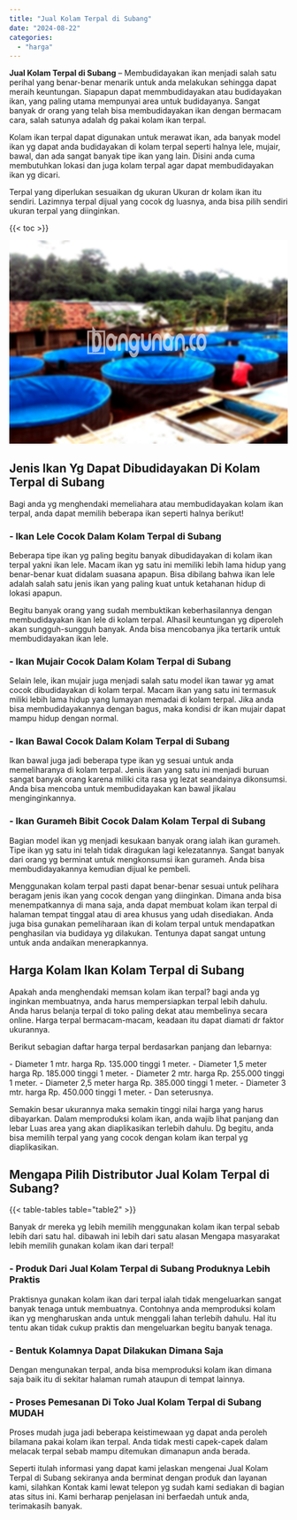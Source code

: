 ```yaml
---
title: "Jual Kolam Terpal di Subang"
date: "2024-08-22"
categories: 
  - "harga"
---
```


**Jual Kolam Terpal di Subang** – Membudidayakan ikan menjadi salah satu perihal yang benar-benar menarik untuk anda melakukan sehingga dapat meraih keuntungan. Siapapun dapat memmbudidayakan atau budidayakan ikan, yang paling utama mempunyai area untuk budidayanya. Sangat banyak dr orang yang telah bisa membudidayakan ikan dengan bermacam cara, salah satunya adalah dg pakai kolam ikan terpal.

Kolam ikan terpal dapat digunakan untuk merawat ikan, ada banyak model ikan yg dapat anda budidayakan di kolam terpal seperti halnya lele, mujair, bawal, dan ada sangat banyak tipe ikan yang lain. Disini anda cuma membutuhkan lokasi dan juga kolam terpal agar dapat membudidayakan ikan yg dicari.

Terpal yang diperlukan sesuaikan dg ukuran Ukuran dr kolam ikan itu sendiri. Lazimnya terpal dijual yang cocok dg luasnya, anda bisa pilih sendiri ukuran terpal yang diinginkan.

{{< toc >}}

![Jual Kolam Terpal di Subang](/images/jual-kolam-terpal-37.png)

## Jenis Ikan Yg Dapat Dibudidayakan Di Kolam Terpal di Subang

Bagi anda yg menghendaki memeliahara atau membudidayakan kolam ikan terpal, anda dapat memilih beberapa ikan seperti halnya berikut!

### \- Ikan Lele Cocok Dalam Kolam Terpal di Subang

Beberapa tipe ikan yg paling begitu banyak dibudidayakan di kolam ikan terpal yakni ikan lele. Macam ikan yg satu ini memiliki lebih lama hidup yang benar-benar kuat didalam suasana apapun. Bisa dibilang bahwa ikan lele adalah salah satu jenis ikan yang paling kuat untuk ketahanan hidup di lokasi apapun.

Begitu banyak orang yang sudah membuktikan keberhasilannya dengan membudidayakan ikan lele di kolam terpal. Alhasil keuntungan yg diperoleh akan sungguh-sungguh banyak. Anda bisa mencobanya jika tertarik untuk membudidayakan ikan lele.

### \- Ikan Mujair Cocok Dalam Kolam Terpal di Subang

Selain lele, ikan mujair juga menjadi salah satu model ikan tawar yg amat cocok dibudidayakan di kolam terpal. Macam ikan yang satu ini termasuk miliki lebih lama hidup yang lumayan memadai di kolam terpal. Jika anda bisa membudidayakannya dengan bagus, maka kondisi dr ikan mujair dapat mampu hidup dengan normal.

### \- Ikan Bawal Cocok Dalam Kolam Terpal di Subang

Ikan bawal juga jadi beberapa type ikan yg sesuai untuk anda memeliharanya di kolam terpal. Jenis ikan yang satu ini menjadi buruan sangat banyak orang karena miliki cita rasa yg lezat seandainya dikonsumsi. Anda bisa mencoba untuk membudidayakan kan bawal jikalau menginginkannya.

### \- Ikan Gurameh Bibit Cocok Dalam Kolam Terpal di Subang

Bagian model ikan yg menjadi kesukaan banyak orang ialah ikan gurameh. Tipe ikan yg satu ini telah tidak diragukan lagi kelezatannya. Sangat banyak dari orang yg berminat untuk mengkonsumsi ikan gurameh. Anda bisa membudidayakannya kemudian dijual ke pembeli.

Menggunakan kolam terpal pasti dapat benar-benar sesuai untuk pelihara beragam jenis ikan yang cocok dengan yang diinginkan. Dimana anda bisa menempatkannya di mana saja, anda dapat membuat kolam ikan terpal di halaman tempat tinggal atau di area khusus yang udah disediakan. Anda juga bisa gunakan pemeliharaan ikan di kolam terpal untuk mendapatkan penghasilan via budidaya yg dilakukan. Tentunya dapat sangat untung untuk anda andaikan menerapkannya.

## Harga Kolam Ikan Kolam Terpal di Subang

Apakah anda menghendaki memsan kolam ikan terpal? bagi anda yg inginkan membuatnya, anda harus mempersiapkan terpal lebih dahulu. Anda harus belanja terpal di toko paling dekat atau membelinya secara online. Harga terpal bermacam-macam, keadaan itu dapat diamati dr faktor ukurannya.

Berikut sebagian daftar harga terpal berdasarkan panjang dan lebarnya:

\- Diameter 1 mtr. harga Rp. 135.000 tinggi 1 meter. - Diameter 1,5 meter harga Rp. 185.000 tinggi 1 meter. - Diameter 2 mtr. harga Rp. 255.000 tinggi 1 meter. - Diameter 2,5 meter harga Rp. 385.000 tinggi 1 meter. - Diameter 3 mtr. harga Rp. 450.000 tinggi 1 meter. - Dan seterusnya.

Semakin besar ukurannya maka semakin tinggi nilai harga yang harus dibayarkan. Dalam memproduksi kolam ikan, anda wajib lihat panjang dan lebar Luas area yang akan diaplikasikan terlebih dahulu. Dg begitu, anda bisa memilih terpal yang yang cocok dengan kolam ikan terpal yg diaplikasikan.

## Mengapa Pilih Distributor Jual Kolam Terpal di Subang?

{{< table-tables table="table2" >}}

Banyak dr mereka yg lebih memilih menggunakan kolam ikan terpal sebab lebih dari satu hal. dibawah ini lebih dari satu alasan Mengapa masyarakat lebih memilih gunakan kolam ikan dari terpal!

### \- Produk Dari Jual Kolam Terpal di Subang Produknya Lebih Praktis

Praktisnya gunakan kolam ikan dari terpal ialah tidak mengeluarkan sangat banyak tenaga untuk membuatnya. Contohnya anda memproduksi kolam ikan yg mengharuskan anda untuk menggali lahan terlebih dahulu. Hal itu tentu akan tidak cukup praktis dan mengeluarkan begitu banyak tenaga.

### \- Bentuk Kolamnya Dapat Dilakukan Dimana Saja

Dengan mengunakan terpal, anda bisa memproduksi kolam ikan dimana saja baik itu di sekitar halaman rumah ataupun di tempat lainnya.

### \- Proses Pemesanan Di Toko Jual Kolam Terpal di Subang MUDAH

Proses mudah juga jadi beberapa keistimewaan yg dapat anda peroleh bilamana pakai kolam ikan terpal. Anda tidak mesti capek-capek dalam melacak terpal sebab mampu ditemukan dimanapun anda berada.

Seperti itulah informasi yang dapat kami jelaskan mengenai Jual Kolam Terpal di Subang sekiranya anda berminat dengan produk dan layanan kami, silahkan Kontak kami lewat telepon yg sudah kami sediakan di bagian atas situs ini. Kami berharap penjelasan ini berfaedah untuk anda, terimakasih banyak.
